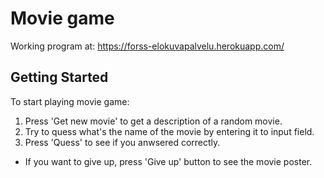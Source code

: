 # Movie game

Working program at: https://forss-elokuvapalvelu.herokuapp.com/

## Getting Started

To start playing movie game:
1. Press 'Get new movie' to get a description of a random movie. 
2. Try to quess what's the name of the movie by entering it to input field. 
3. Press 'Quess' to see if you anwsered correctly. 
- If you want to give up, press 'Give up' button to see the movie poster.